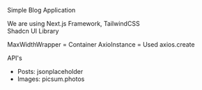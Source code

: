 Simple Blog Application

We are using
Next.js Framework,
TailwindCSS  
Shadcn UI Library

MaxWidthWrapper = Container
AxioInstance = Used axios.create

API's

- Posts: jsonplaceholder
- Images: picsum.photos
